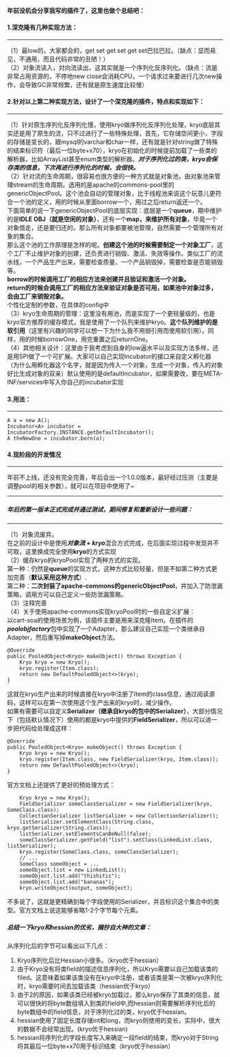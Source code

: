 #### 年前没机会分享我写的插件了，这里也做个总结吧：<br/>
#### 1.深克隆有几种实现方法：<br/>
----
（1）最low的，大家都会的，get set get set get set巴拉巴拉。（缺点：显而易见，不通用，而且代码非常的丑陋！）<br/>
（2）对象流读入，対向流读出，这其实就是一个序列化反序列化。（缺点：流是非常占用资源的，不停地new  close会消耗CPU，一个请求过来要进行几次new操作，会导致GC非常频繁，还有就是原生速度比较慢）<br/>

#### 2.针对以上第二种实现方法，设计了一个深克隆的插件，特点和实现如下：
----
（1）针对原生序列化反序列化慢，使用kryo做序列化反序列化处理，kryo底层其实还是用了原生的流，只不过进行了一些特殊处理，首先，它存储空间更小，字段的存储是变长的，跟mysql的varchar和char一样，还有就是针对string做了特殊的结束标识符（最后一位byte+x70），kryo在初始化的时候提前加载了一些类的解析器，比如ArrayList甚至enum类型的解析器。***对于序列化过的类，kryo会保存类的信息，下次再进行序列化的时候，会很快。***<br/>
（2）针对流的生命周期，很容易也很方便的一种方式就是对象池，由对象池来管理stream的生命周期。选用的是apache的commons-pool里的genericObjectPool。这个池会自动的管理对象，比于线程池来说这个玩意儿更符合一个池的定义，用的时候从里面borrow一个，用过之后return返还一个。<br/>
下面简单的说一下genericObjectPool的底层实现：底层是一个**queue**，期中维护的是**IDLE OBJ（就是空闲的对象）**，还有一个**map，来维护所有对象**，毕竟一个对象借走，还是要归还的，那么所有对象都要被池管理，自然需要一个管理所有对象的集合。<br/>
那么这个池的工作原理是怎样的呢。**创建这个池的时候需要制定一个对象工厂**，这个工厂不止维护对象的创建，还负责进行销毁、激活、失效等操作。类似工厂的流水线，一个产品生产出来，需要检查质量，一个产品销毁掉，需要检查是否能销毁等。<br/>
**borrow的时候调用工厂的相应方法来创建并且验证和激活一个对象。**<br/>
**return的时候会调用工厂的相应方法来验证对象是否可用，如果池中对象过多，会由工厂来销毁对象。**<br/>
个性化定制的参数，在具体的config中<br/>
（3）kryo生命周期的管理：这里没有用池，而是实现了一个更轻量级的，也是kryo官方推荐的缓存模式，我是使用了一个队列来维护kryo。**这个队列维护的是软引用**（这里有兴趣的同学可以想一下为什么我不用弱引用而使用软引用）。同样，用的时候borrowOne，用完重置之后returnOne。<br/>
（4）其他相关设计：这里由于我考虑到自身的low逼水平以及实现方法多样，还是用SPI做了一个可扩展。大家可以自己实现Incubator的接口来自定义孵化器（为什么用孵化器这个名字，就是因为传入一个对象，生成一个对象，传入的对象好比生成对象的双亲）默认使用的是defaultIncubator，如果需要改，要在META-INF/services中写入你自己的incubator实现<br/>

#### 3.用法：
--------
```
A a = new A();
Incubator<A> incubator = IncubatorFactory.INSTANCE.getDefaultIncubator();
A theNewOne = incubator.born(a);
```

#### 4.现阶段的开发情况
----
年前不上线，还没有完全完善，年后会出一个1.0.0版本，最好经过压测（主要是调整pool的相关参数），就可以在项目中使用了~

----------

##### 年后的第一版本正式完成并通过测试，期间修复和重新设计一些问题：
----------
（1）对象流废弃。<br/>
在之前的设计中是使用***对象流 + kryo***混合方式完成，在后面实现过程中发现并不可取，这里换成完全使用**kryo**的方式实现<br/>
（2）缓存kryo的kryoPool实现了两种方式的实现。<br/>
第一种：仍然是**queue**的实现方式，这种方式比较轻量，但是不如第二种方式更加完善（**默认采用这种方式**）.<br/>
第二种：**二次封装了apache-commons的genericObjectPool**，并加入了防泄漏策略，调用方可以自己定义一些防泄漏策略。<br/>
（3）注释完善<br/>
（4）关于使用apache-commons实现kryoPool时的一些自定义扩展：<br/>
以cart-soa的使用场景为例，该插件主要是用来深克隆Item。在插件的***poolobjfactory***包中实现了一个Adapter，那么建议自己实现一个类继承自Adapter，然后重写掉**makeObject**方法。<br/>
```
@Override
public PooledObject<Kryo> makeObject() throws Exception {
	Kryo kryo = new Kryo();
	kryo.register(Item.class);
	return new DefaultPooledObject<>(kryo);
}
```
这就在kryo生产出来的时候直接在kryo中注册了Item的class信息，通过阅读源码，这样可以在第一次使用这个生产出来的kryo时，减少操作。<br/>
如果有需要可以自定义**Serializer（继承自kryo的包中的Serializer）**，大部分情况下（包括默认情况下）使用的都是kryo中提供的**FieldSerializer**，所以可以进一步把代码给处理成这样：<br/>
```
@Override
public PooledObject<Kryo> makeObject() throws Exception {
	Kryo kryo = new Kryo();
	kryo.register(Item.class, new FieldSerializer(kryo, Item.class));
	return new DefaultPooledObject<>(kryo);
}
```

官方文档上还提供了更好的预处理方式：
```
    Kryo kryo = new Kryo();
    FieldSerializer someClassSerializer = new FieldSerializer(kryo, SomeClass.class);
    CollectionSerializer listSerializer = new CollectionSerializer();
    listSerializer.setElementClass(String.class, kryo.getSerializer(String.class));
    listSerializer.setElementsCanBeNull(false);
    someClassSerializer.getField("list").setClass(LinkedList.class, listSerializer);
    kryo.register(SomeClass.class, someClassSerializer);
    // ...
    SomeClass someObject = ...
    someObject.list = new LinkedList();
    someObject.list.add("thishitis");
    someObject.list.add("bananas");
    kryo.writeObject(output, someObject);
```
不多说了，这就是更精确到每个字段使用的Serializer，并且标识这个集合中的类型。官方文档上说这能够省略1-2个字节每个元素。

##### 总结一下kryo和hessian的优劣，摘抄自大神的文章：
从序列化后的字节可以看出以下几点：
1. Kryo序列化后比Hessian小很多。（kryo优于hessian）
2. 由于Kryo没有将类field的描述信息序列化，所以Kryo需要以自己加载该类的filed。这意味着如果该类没有在kryo中注册，或者该类是第一次被kryo序列化时，kryo需要时间去加载该类（hessian优于kryo）
3. 由于2的原因，如果该类已经被kryo加载过，那么kryo保存了其类的信息，就可以很快的将byte数组填入到类的field中,而hessian则需要解析序列化后的byte数组中的field信息，对于序列化过的类，kryo优于hessian。
4. hessian使用了固定长度存储int和long，而kryo则使用的变长，实际中，很大的数据不会经常出现。(kryo优于hessian)
5. hessian将序列化的字段长度写入来确定一段field的结束，而kryo对于String将其最后一位byte+x70用于标识结束（kryo优于hessian）
